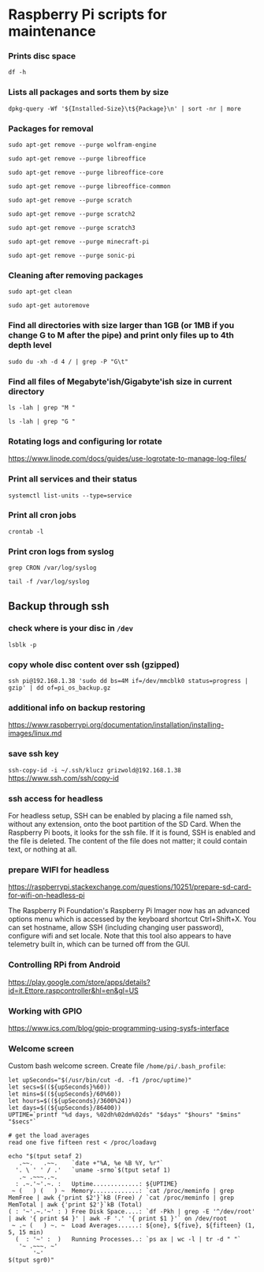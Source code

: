 # Raspberry Pi scripts for maintenance

### Prints disc space
`df -h`

### Lists all packages and sorts them by size

`dpkg-query -Wf '${Installed-Size}\t${Package}\n' | sort -nr | more`

### Packages for removal

`sudo apt-get remove --purge wolfram-engine`

`sudo apt-get remove --purge libreoffice`

`sudo apt-get remove --purge libreoffice-core`

`sudo apt-get remove --purge libreoffice-common`

`sudo apt-get remove --purge scratch`

`sudo apt-get remove --purge scratch2`

`sudo apt-get remove --purge scratch3`

`sudo apt-get remove --purge minecraft-pi`

`sudo apt-get remove --purge sonic-pi`

### Cleaning after removing packages

`sudo apt-get clean`

`sudo apt-get autoremove`

### Find all directories with size larger than 1GB (or 1MB if you change G to M after the pipe) and print only files up to 4th depth level
`sudo du -xh -d 4 / | grep -P "G\t"`

### Find all files of Megabyte'ish/Gigabyte'ish size in current directory
`ls -lah | grep "M "`

`ls -lah | grep "G "`

### Rotating logs and configuring lor rotate

https://www.linode.com/docs/guides/use-logrotate-to-manage-log-files/

### Print all services and their status

`systemctl list-units --type=service`

### Print all cron jobs

`crontab -l`

### Print cron logs from syslog

`grep CRON /var/log/syslog`

`tail -f /var/log/syslog`

## Backup through ssh

### check where is your disc in `/dev`

`lsblk -p`

### copy whole disc content over ssh (gzipped)

`ssh pi@192.168.1.38 'sudo dd bs=4M if=/dev/mmcblk0 status=progress | gzip' | dd of=pi_os_backup.gz`

### additional info on backup restoring

https://www.raspberrypi.org/documentation/installation/installing-images/linux.md

### save ssh key

`ssh-copy-id -i ~/.ssh/klucz grizwold@192.168.1.38`
https://www.ssh.com/ssh/copy-id

### ssh access for headless

For headless setup, SSH can be enabled by placing a file named ssh, without any extension, onto the boot partition of the SD Card. When the Raspberry Pi boots, it looks for the ssh file. If it is found, SSH is enabled and the file is deleted. The content of the file does not matter; it could contain text, or nothing at all.

### prepare WIFI for headless

https://raspberrypi.stackexchange.com/questions/10251/prepare-sd-card-for-wifi-on-headless-pi

The Raspberry Pi Foundation's Raspberry Pi Imager now has an advanced options menu which is accessed by the keyboard shortcut Ctrl+Shift+X.
You can set hostname, allow SSH (including changing user password), configure wifi and set locale. Note that this tool also appears to have telemetry built in, which can be turned off from the GUI.

### Controlling RPi from Android 

https://play.google.com/store/apps/details?id=it.Ettore.raspcontroller&hl=en&gl=US

### Working with GPIO

https://www.ics.com/blog/gpio-programming-using-sysfs-interface

### Welcome screen

Custom bash welcome screen. Create file `/home/pi/.bash_profile`:

```
let upSeconds="$(/usr/bin/cut -d. -f1 /proc/uptime)"
let secs=$((${upSeconds}%60))
let mins=$((${upSeconds}/60%60))
let hours=$((${upSeconds}/3600%24))
let days=$((${upSeconds}/86400))
UPTIME=`printf "%d days, %02dh%02dm%02ds" "$days" "$hours" "$mins" "$secs"`

# get the load averages
read one five fifteen rest < /proc/loadavg

echo "$(tput setaf 2)
   .~~.   .~~.    `date +"%A, %e %B %Y, %r"`
  '. \ ' ' / .'   `uname -srmo`$(tput setaf 1)
   .~ .~~~..~.
  : .~.'~'.~. :   Uptime.............: ${UPTIME}
 ~ (   ) (   ) ~  Memory.............: `cat /proc/meminfo | grep MemFree | awk {'print $2'}`kB (Free) / `cat /proc/meminfo | grep MemTotal | awk {'print $2'}`kB (Total)
( : '~'.~.'~' : ) Free Disk Space....: `df -Pkh | grep -E '^/dev/root' | awk '{ print $4 }' | awk -F '.' '{ print $1 }'` on /dev/root
 ~ .~ (   ) ~. ~  Load Averages......: ${one}, ${five}, ${fifteen} (1, 5, 15 min)
  (  : '~' :  )   Running Processes..: `ps ax | wc -l | tr -d " "`
   '~ .~~~. ~'
       '~'
$(tput sgr0)"
```